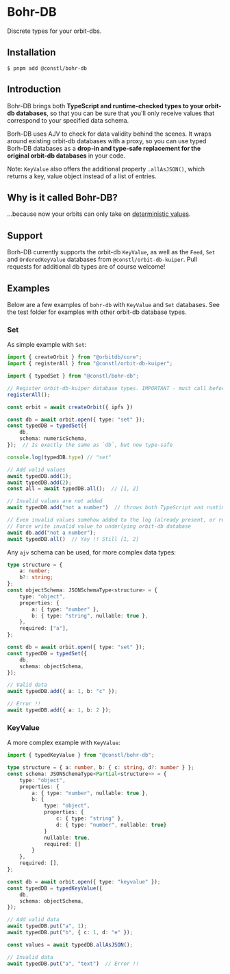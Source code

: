 # Bohr-DB
Discrete types for your orbit-dbs.

## Installation
```
$ pnpm add @constl/bohr-db
```
## Introduction
Bohr-DB brings both **TypeScript and runtime-checked types to your orbit-db databases**, so that you can be sure that you'll only receive values that correspond to your specified data schema.

Borh-DB uses AJV to check for data validity behind the scenes. It wraps around existing orbit-db databases with a proxy, so you can use typed Borh-DB databases as a **drop-in and type-safe replacement for the original orbit-db databases** in your code.

Note: `KeyValue` also offers the additional property `.allAsJSON()`, which returns a key, value object instead of a list of entries.

## Why is it called Bohr-DB?
...because now your orbits can only take on [deterministic values](https://en.wikipedia.org/wiki/Bohr_model). 

## Support
Borh-DB currently supports the orbit-db `KeyValue`, as well as the `Feed`, `Set` and `OrderedKeyValue` databases from `@constl/orbit-db-kuiper`. Pull requests for additional db types are of course welcome!

## Examples
Below are a few examples of `bohr-db` with `KeyValue` and `Set` databases. See the test folder for examples with other orbit-db database types.

### Set
As simple example with `Set`:
```ts
import { createOrbit } from "@orbitdb/core";
import { registerAll } from "@constl/orbit-db-kuiper";

import { typedSet } from "@constl/bohr-db";

// Register orbit-db-kuiper database types. IMPORTANT - must call before creating orbit instance !
registerAll();

const orbit = await createOrbit({ ipfs })

const db = await orbit.open({ type: "set" });
const typedDB = typedSet({
    db,
    schema: numericSchema,
});  // Is exactly the same as `db`, but now type-safe

console.log(typedDB.type) // "set"

// Add valid values
await typedDB.add(1);
await typedDB.add(2);
const all = await typedDB.all();  // [1, 2]

// Invalid values are not added
await typedDB.add("not a number")  // throws both TypeScript and runtime errors !

// Even invalid values somehow added to the log (already present, or received from a peer) will not appear in the data
// Force write invalid value to underlying orbit-db database
await db.add("not a number");
await typedDB.all()  // Yay !! Still [1, 2]
```

Any `ajv` schema can be used, for more complex data types:
```ts
type structure = {
    a: number;
    b?: string;
};
const objectSchema: JSONSchemaType<structure> = {
    type: "object",
    properties: {
        a: { type: "number" },
        b: { type: "string", nullable: true },
    },
    required: ["a"],
};

const db = await orbit.open({ type: "set" });
const typedDB = typedSet({
    db,
    schema: objectSchema,
});  

// Valid data
await typedDB.add({ a: 1, b: "c" });

// Error !!
await typedDB.add({ a: 1, b: 2 });

```

### KeyValue
A more complex example with `KeyValue`:
```ts
import { typedKeyValue } from "@constl/bohr-db";

type structure = { a: number, b: { c: string, d?: number } };
const schema: JSONSchemaType<Partial<structure>> = {
    type: "object",
    properties: {
        a: { type: "number", nullable: true },
        b: { 
            type: "object",
            properties: {
                c: { type: "string" },
                d: { type: "number", nullable: true}
            }
            nullable: true,
            required: []
        }
    },
    required: [],
};

const db = await orbit.open({ type: "keyvalue" });
const typedDB = typedKeyValue({
    db,
    schema: objectSchema,
});  

// Add valid data
await typedDB.put("a", 1);
await typedDB.put("b", { c: 1, d: "e" });

const values = await typedDB.allAsJSON();

// Invalid data
await typedDB.put("a", "text")  // Error !!

```